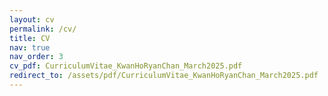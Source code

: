 ```yaml
---
layout: cv
permalink: /cv/
title: CV
nav: true
nav_order: 3
cv_pdf: CurriculumVitae_KwanHoRyanChan_March2025.pdf
redirect_to: /assets/pdf/CurriculumVitae_KwanHoRyanChan_March2025.pdf
---
```

